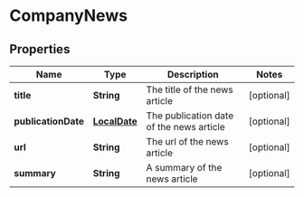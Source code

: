 
# CompanyNews

## Properties
Name | Type | Description | Notes
------------ | ------------- | ------------- | -------------
**title** | **String** | The title of the news article |  [optional]
**publicationDate** | [**LocalDate**](LocalDate.md) | The publication date of the news article |  [optional]
**url** | **String** | The url of the news article |  [optional]
**summary** | **String** | A summary of the news article |  [optional]



